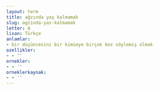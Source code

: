 ```yaml
---
layout: term
title: ağzında yaş kalmamak
slug: agzinda-yas-kalmamak
letter: A
lisan: Türkçe
anlamlar:
- bir düşüncesini bir kimseye birçok kez söylemiş olmak
ozellikler:
- - ''
ornekler:
- - ''
orneklerkaynak:
- - ''
---
```

